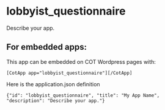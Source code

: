 lobbyist_questionnaire
===========
Describe your app.

For embedded apps:
------------------
This app can be embedded on COT Wordpress pages with:

`[CotApp app="lobbyist_questionnaire"][/CotApp]`

Here is the application.json definition

`{"id": "lobbyist_questionnaire", "title": "My App Name", "description": "Describe your app."}`
